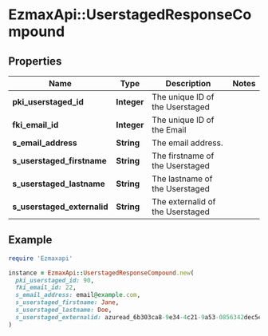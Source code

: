 # EzmaxApi::UserstagedResponseCompound

## Properties

| Name | Type | Description | Notes |
| ---- | ---- | ----------- | ----- |
| **pki_userstaged_id** | **Integer** | The unique ID of the Userstaged |  |
| **fki_email_id** | **Integer** | The unique ID of the Email |  |
| **s_email_address** | **String** | The email address. |  |
| **s_userstaged_firstname** | **String** | The firstname of the Userstaged |  |
| **s_userstaged_lastname** | **String** | The lastname of the Userstaged |  |
| **s_userstaged_externalid** | **String** | The externalid of the Userstaged |  |

## Example

```ruby
require 'Ezmaxapi'

instance = EzmaxApi::UserstagedResponseCompound.new(
  pki_userstaged_id: 90,
  fki_email_id: 22,
  s_email_address: email@example.com,
  s_userstaged_firstname: Jane,
  s_userstaged_lastname: Doe,
  s_userstaged_externalid: azuread_6b303ca8-9e34-4c21-9a53-0856342dec5e
)
```

